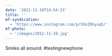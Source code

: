 ```yaml
---
date: '2012-11-19T14:54:33'
title: ''
mf-syndication:
  - 'https://www.instagram.com/p/SOoZ8hyuqE/'
mf-photo:
  - '/images/2012-11-19.jpg'
---
```

Smiles all around. #testingnewphone
